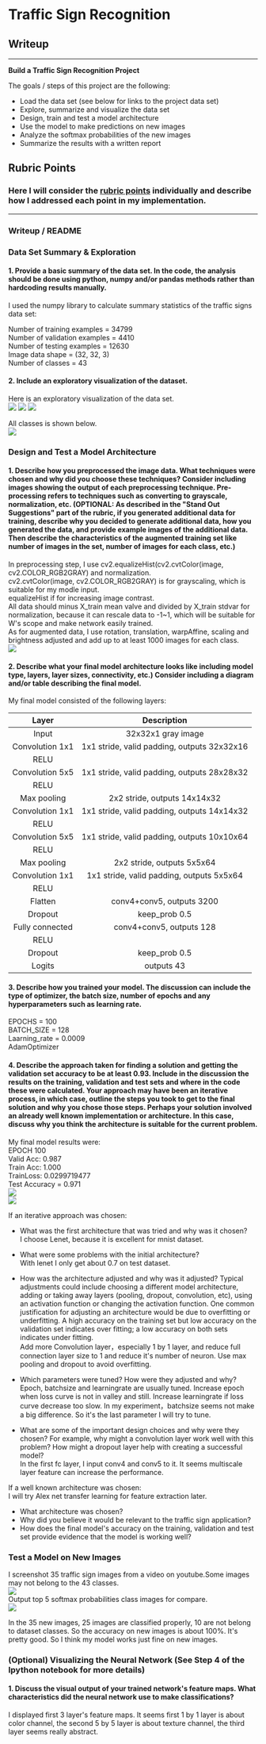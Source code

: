 # **Traffic Sign Recognition** 

## Writeup

---

**Build a Traffic Sign Recognition Project**

The goals / steps of this project are the following:
* Load the data set (see below for links to the project data set)
* Explore, summarize and visualize the data set
* Design, train and test a model architecture
* Use the model to make predictions on new images
* Analyze the softmax probabilities of the new images
* Summarize the results with a written report


## Rubric Points
### Here I will consider the [rubric points](https://review.udacity.com/#!/rubrics/481/view) individually and describe how I addressed each point in my implementation.  

---
### Writeup / README

### Data Set Summary & Exploration

#### 1. Provide a basic summary of the data set. In the code, the analysis should be done using python, numpy and/or pandas methods rather than hardcoding results manually.

I used the numpy library to calculate summary statistics of the traffic
signs data set:  
  
Number of training examples = 34799  
Number of validation examples = 4410  
Number of testing examples = 12630  
Image data shape = (32, 32, 3)  
Number of classes = 43  

#### 2. Include an exploratory visualization of the dataset.  

Here is an exploratory visualization of the data set.   
<img src="train_size.jpg">
<img src="valid_size.jpg">
<img src="test_size.jpg">  

All classes is shown below.  
<img src="all_classes.jpg">  

### Design and Test a Model Architecture

#### 1. Describe how you preprocessed the image data. What techniques were chosen and why did you choose these techniques? Consider including images showing the output of each preprocessing technique. Pre-processing refers to techniques such as converting to grayscale, normalization, etc. (OPTIONAL: As described in the "Stand Out Suggestions" part of the rubric, if you generated additional data for training, describe why you decided to generate additional data, how you generated the data, and provide example images of the additional data. Then describe the characteristics of the augmented training set like number of images in the set, number of images for each class, etc.)  

In preprocessing step, I use cv2.equalizeHist(cv2.cvtColor(image, cv2.COLOR_RGB2GRAY) and normalization.  
cv2.cvtColor(image, cv2.COLOR_RGB2GRAY) is for grayscaling, which is suitable for my modle input.  
equalizeHist if for increasing image contrast.  
All data should minus X_train mean valve and divided by X_train stdvar for normalization, because it can rescale data to -1~1, which will be suitable for W's scope and make network easily trained.  
As for augmented data, I use rotation, translation, warpAffine, scaling and brightness adjusted and add up to at least 1000 images for each class.  
<img src="augmented_train_size.jpg">  

#### 2. Describe what your final model architecture looks like including model type, layers, layer sizes, connectivity, etc.) Consider including a diagram and/or table describing the final model.  

My final model consisted of the following layers:  

| Layer         	|     Description	        		| 
|:---------------------:|:---------------------------------------------:| 
| Input         	| 32x32x1 gray image   				| 
| Convolution 1x1     	| 1x1 stride, valid padding, outputs 32x32x16 	|
| RELU			|						|
| Convolution 5x5	| 1x1 stride, valid padding, outputs 28x28x32   |
| RELU			|						|
| Max pooling	      	| 2x2 stride,  outputs 14x14x32 		|
| Convolution 1x1     	| 1x1 stride, valid padding, outputs 14x14x32 	|
| RELU			|						|
| Convolution 5x5	| 1x1 stride, valid padding, outputs 10x10x64   |
| RELU			|						|
| Max pooling	      	| 2x2 stride,  outputs 5x5x64 		        |
| Convolution 1x1     	| 1x1 stride, valid padding, outputs 5x5x64 	|
| RELU			|						|
| Flatten	| conv4+conv5, outputs 3200       		|
| Dropout		| keep_prob 0.5					|
| Fully connected	| conv4+conv5, outputs 128       		|
| RELU   		|         					|
| Dropout		| keep_prob 0.5					|
| Logits        	| outputs 43     				|

 


#### 3. Describe how you trained your model. The discussion can include the type of optimizer, the batch size, number of epochs and any hyperparameters such as learning rate.  
  
EPOCHS = 100  
BATCH_SIZE = 128  
Laarning_rate = 0.0009  
AdamOptimizer  

#### 4. Describe the approach taken for finding a solution and getting the validation set accuracy to be at least 0.93. Include in the discussion the results on the training, validation and test sets and where in the code these were calculated. Your approach may have been an iterative process, in which case, outline the steps you took to get to the final solution and why you chose those steps. Perhaps your solution involved an already well known implementation or architecture. In this case, discuss why you think the architecture is suitable for the current problem.  
  
My final model results were:  
EPOCH 100  
Valid Acc: 0.987  
Train Acc: 1.000  
TrainLoss: 0.0299719477  
Test Accuracy = 0.971  
<img src="loss.jpg">  
<img src="acc.jpg">  


If an iterative approach was chosen:
* What was the first architecture that was tried and why was it chosen?  
I choose Lenet, because it is excellent for mnist dataset.  
  
* What were some problems with the initial architecture?  
With lenet I only get about 0.7 on test dataset.  
  
* How was the architecture adjusted and why was it adjusted? Typical adjustments could include choosing a different model architecture, adding or taking away layers (pooling, dropout, convolution, etc), using an activation function or changing the activation function. One common justification for adjusting an architecture would be due to overfitting or underfitting. A high accuracy on the training set but low accuracy on the validation set indicates over fitting; a low accuracy on both sets indicates under fitting.  
Add more Convolution layer，especially 1 by 1 layer, and reduce full connection layer size to 1 and reduce it's number of neuron. Use max pooling and dropout to avoid overfitting.   
  
* Which parameters were tuned? How were they adjusted and why?  
Epoch, batchsize and learningrate are usually tuned. Increase epoch when loss curve is not in valley and still. Increase learningrate if loss curve decrease too slow. In my experiment，batchsize seems not make a big difference. So it's the last parameter I will try to tune.  

* What are some of the important design choices and why were they chosen? For example, why might a convolution layer work well with this problem? How might a dropout layer help with creating a successful model?  
In the first fc layer, I input conv4 and conv5 to it. It seems multiscale layer feature can increase the performance.  
  
If a well known architecture was chosen:  
I will try Alex net transfer learning for feature extraction later.  
* What architecture was chosen?  
* Why did you believe it would be relevant to the traffic sign application?  
* How does the final model's accuracy on the training, validation and test set provide evidence that the model is working well?  
   

### Test a Model on New Images
  
I screenshot 35 traffic sign images from a video on youtube.Some images may not belong to the 43 classes.  
<img src="all_new.jpg">  
Output top 5 softmax probabilities class images for compare.  
<img src="test_on_new.jpg">  

In the 35 new images, 25 images are classified properly, 10 are not belong to dataset classes. So the accuracy on new images is about 100%. It's pretty good. So I think my model works just fine on new images.  


### (Optional) Visualizing the Neural Network (See Step 4 of the Ipython notebook for more details)
#### 1. Discuss the visual output of your trained network's feature maps. What characteristics did the neural network use to make classifications?  
I displayed first 3 layer's feature maps. It seems first 1 by 1 layer is about color channel, the second 5 by 5 layer is about texture channel, the third layer seems really abstract.  


